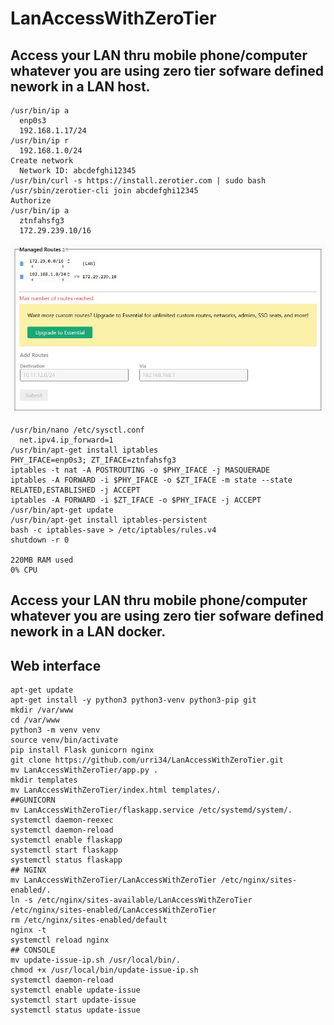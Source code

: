 # LanAccessWithZeroTier

## Access your LAN thru mobile phone/computer whatever you are using zero tier sofware defined nework in a LAN host.
```
/usr/bin/ip a
  enp0s3
  192.168.1.17/24
/usr/bin/ip r
  192.168.1.0/24
Create network
  Network ID: abcdefghi12345
/usr/bin/curl -s https://install.zerotier.com | sudo bash
/usr/sbin/zerotier-cli join abcdefghi12345
Authorize
/usr/bin/ip a
  ztnfahsfg3
  172.29.239.10/16
```
![ManagedRoutes,jpg](ManagedRoutes,jpg.JPG)
```
/usr/bin/nano /etc/sysctl.conf
  net.ipv4.ip_forward=1
/usr/bin/apt-get install iptables
PHY_IFACE=enp0s3; ZT_IFACE=ztnfahsfg3
iptables -t nat -A POSTROUTING -o $PHY_IFACE -j MASQUERADE
iptables -A FORWARD -i $PHY_IFACE -o $ZT_IFACE -m state --state RELATED,ESTABLISHED -j ACCEPT
iptables -A FORWARD -i $ZT_IFACE -o $PHY_IFACE -j ACCEPT
/usr/bin/apt-get update
/usr/bin/apt-get install iptables-persistent
bash -c iptables-save > /etc/iptables/rules.v4
shutdown -r 0

220MB RAM used
0% CPU
```
## Access your LAN thru mobile phone/computer whatever you are using zero tier sofware defined nework in a LAN docker.

## Web interface
```
apt-get update
apt-get install -y python3 python3-venv python3-pip git
mkdir /var/www
cd /var/www
python3 -m venv venv
source venv/bin/activate
pip install Flask gunicorn nginx
git clone https://github.com/urri34/LanAccessWithZeroTier.git
mv LanAccessWithZeroTier/app.py .
mkdir templates
mv LanAccessWithZeroTier/index.html templates/.
##GUNICORN
mv LanAccessWithZeroTier/flaskapp.service /etc/systemd/system/.
systemctl daemon-reexec
systemctl daemon-reload
systemctl enable flaskapp
systemctl start flaskapp
systemctl status flaskapp
## NGINX
mv LanAccessWithZeroTier/LanAccessWithZeroTier /etc/nginx/sites-enabled/.
ln -s /etc/nginx/sites-available/LanAccessWithZeroTier /etc/nginx/sites-enabled/LanAccessWithZeroTier
rm /etc/nginx/sites-enabled/default
nginx -t
systemctl reload nginx
## CONSOLE
mv update-issue-ip.sh /usr/local/bin/.
chmod +x /usr/local/bin/update-issue-ip.sh
systemctl daemon-reload
systemctl enable update-issue
systemctl start update-issue
systemctl status update-issue
````
